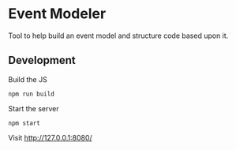 Event Modeler
=============

Tool to help build an event model and structure code based upon it.

Development
-----------

Build the JS

    npm run build

Start the server

    npm start

Visit http://127.0.0.1:8080/

